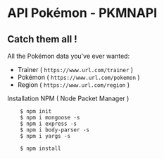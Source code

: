 # API Pokémon - PKMNAPI
## Catch them all !

All the Pokémon data you've ever wanted: 
* Trainer ( `https://www.url.com/trainer` )
* Pokémon ( `https://www.url.com/pokemon` )
* Region ( `https://www.url.com/region` )

Installation NPM ( Node Packet Manager )
```
    $ npm init
    $ npm i mongoose -s
    $ npm i express -s
    $ npm i body-parser -s
    $ npm i yargs -s

    $ npm install
```

